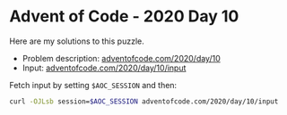 # Advent of Code - 2020 Day 10
Here are my solutions to this puzzle.

* Problem description: [adventofcode.com/2020/day/10](https://adventofcode.com/2020/day/10)
* Input: [adventofcode.com/2020/day/10/input](https://adventofcode.com/2020/day/10/input)

Fetch input by setting `$AOC_SESSION` and then:
```bash
curl -OJLsb session=$AOC_SESSION adventofcode.com/2020/day/10/input
```
